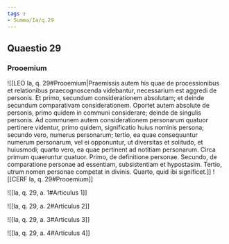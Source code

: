 ```yaml
---
tags : 
- Summa/Ia/q.29
---
```


## Quaestio 29

### Prooemium

![[LEO Ia, q. 29#Prooemium|Praemissis autem his quae de processionibus et relationibus praecognoscenda videbantur, necessarium est aggredi de personis. Et primo, secundum considerationem absolutam; et deinde secundum comparativam considerationem. Oportet autem absolute de personis, primo quidem in communi considerare; deinde de singulis personis. Ad communem autem considerationem personarum quatuor pertinere videntur, primo quidem, significatio huius nominis persona; secundo vero, numerus personarum; tertio, ea quae consequuntur numerum personarum, vel ei opponuntur, ut diversitas et solitudo, et huiusmodi; quarto vero, ea quae pertinent ad notitiam personarum. Circa primum quaeruntur quatuor. Primo, de definitione personae. Secundo, de comparatione personae ad essentiam, subsistentiam et hypostasim. Tertio, utrum nomen personae competat in divinis. Quarto, quid ibi significet.]]
![[CERF Ia, q. 29#Prooemium]]

![[Ia, q. 29, a. 1#Articulus 1]]

![[Ia, q. 29, a. 2#Articulus 2]]

![[Ia, q. 29, a. 3#Articulus 3]]

![[Ia, q. 29, a. 4#Articulus 4]]

